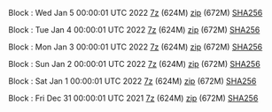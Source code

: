 Block : Wed Jan  5 00:00:01 UTC 2022 [7z](https://transfer.sh/KnoUgr/bootstrap.dat.20220105.7z) (624M) [zip](https://transfer.sh/VCztOx/bootstrap.dat.20220105.zip) (672M) [SHA256](https://transfer.sh/1rcevc/sha256.txt)

Block : Tue Jan  4 00:00:01 UTC 2022 [7z](https://transfer.sh/eAR5UA/bootstrap.dat.20220104.7z) (624M) [zip](https://transfer.sh/MQurAH/bootstrap.dat.20220104.zip) (672M) [SHA256](https://transfer.sh/PEWAqH/sha256.txt)

Block : Mon Jan  3 00:00:01 UTC 2022 [7z](https://transfer.sh/vJBpHR/bootstrap.dat.20220103.7z) (624M) [zip](https://transfer.sh/vHhTQT/bootstrap.dat.20220103.zip) (672M) [SHA256](https://transfer.sh/akf83i/sha256.txt)

Block : Sun Jan  2 00:00:01 UTC 2022 [7z](https://transfer.sh/vQVmSn/bootstrap.dat.20220102.7z) (624M) [zip](https://transfer.sh/LRarYz/bootstrap.dat.20220102.zip) (672M) [SHA256](https://transfer.sh/lHnHRO/sha256.txt)

Block : Sat Jan  1 00:00:01 UTC 2022 [7z](https://transfer.sh/Sb8y7f/bootstrap.dat.20220101.7z) (624M) [zip](https://transfer.sh/McUrTs/bootstrap.dat.20220101.zip) (672M) [SHA256](https://transfer.sh/8n7mv8/sha256.txt)

Block : Fri Dec 31 00:00:01 UTC 2021 [7z](https://transfer.sh/M35KDm/bootstrap.dat.20211231.7z) (624M) [zip](https://transfer.sh/sqaAas/bootstrap.dat.20211231.zip) (672M) [SHA256](https://transfer.sh/wruk9V/sha256.txt)
